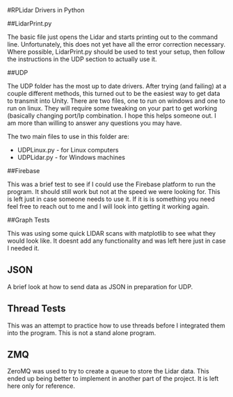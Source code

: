 #RPLidar Drivers in Python

##LidarPrint.py

The basic file just opens the Lidar and starts printing out to the command line. 
Unfortunately, this does not yet have all the error correction necessary. 
Where possible, LidarPrint.py should be used to test your setup, then follow
the instructions in the UDP section to actually use it. 

##UDP

The UDP folder has the most up to date drivers. After trying (and failing) at a 
couple different methods, this turned out to be the easiest way to get data to transmit
into Unity. There are two files, one to run on windows and one to run on linux. They
will require some tweaking on your part to get working (basically changing port/Ip combination. I hope this helps someone out. I am more than willing to answer any questions you may have. 


The two main files to use in this folder are:

- UDPLinux.py - for Linux computers
- UDPLidar.py - for Windows machines

##Firebase

This was a brief test to see if I could use the Firebase platform to run the program.
It should still work but not at the speed we were looking for. 
This is left just in case someone needs to use it. If it is is something you need
feel free to reach out to me and I will look into getting it working again.

##Graph Tests

This was using some quick LIDAR scans with matplotlib to see what they
would look like. It doesnt add any functionality and was left here just in case I needed it.

## JSON

A brief look at how to send data as JSON in preparation for UDP. 

## Thread Tests

This was an attempt to practice how to use threads before I integrated them into the program. 
This is not a stand alone program.

## ZMQ

ZeroMQ was used to try to create a queue to store the Lidar data. This ended up being better
to implement in another part of the project. It is left here only for reference. 